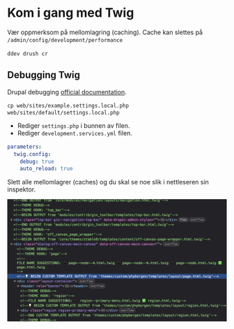 # Kom i gang med Twig

Vær oppmerksom på mellomlagring (caching). Cache kan slettes på `/admin/config/development/performance`

`ddev drush cr`

## Debugging Twig

Drupal debugging [official documentation](https://www.drupal.org/docs/develop/theming-drupal/twig-in-drupal/debugging-twig-templates).

```shell
cp web/sites/example.settings.local.php web/sites/default/settings.local.php
```

* Rediger `settings.php` i bunnen av filen.
* Rediger `development.services.yml` filen.

```yaml
parameters:
  twig.config:
    debug: true
    auto_reload: true
```

Slett alle mellomlagrer (caches) og du skal se noe slik i nettleseren sin inspektor.

<img src="debugging_markup.png" alt="Debugging Twig" width="600">

